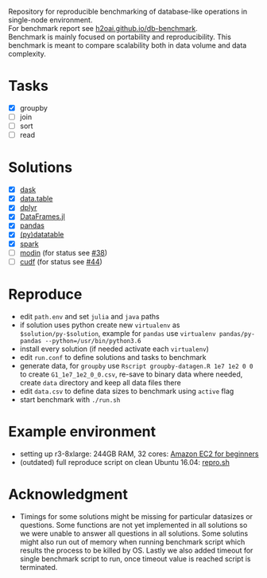 Repository for reproducible benchmarking of database-like operations in single-node environment.  
For benchmark report see [h2oai.github.io/db-benchmark](https://h2oai.github.io/db-benchmark).  
Benchmark is mainly focused on portability and reproducibility. This benchmark is meant to compare scalability both in data volume and data complexity.  

# Tasks

  - [x] groupby
  - [ ] join
  - [ ] sort
  - [ ] read

# Solutions

  - [x] [dask](https://github.com/dask/dask)
  - [x] [data.table](https://github.com/Rdatatable/data.table)
  - [x] [dplyr](https://github.com/tidyverse/dplyr)
  - [x] [DataFrames.jl](https://github.com/JuliaData/DataFrames.jl)
  - [x] [pandas](https://github.com/pandas-dev/pandas)
  - [x] [(py)datatable](https://github.com/h2oai/datatable)
  - [x] [spark](https://github.com/apache/spark)
  - [ ] [modin](https://github.com/modin-project/modin) (for status see [#38](https://github.com/h2oai/db-benchmark/issues/38))
  - [ ] [cudf](https://github.com/rapidsai/cudf) (for status see [#44](https://github.com/h2oai/db-benchmark/issues/44))

# Reproduce

- edit `path.env` and set `julia` and `java` paths
- if solution uses python create new `virtualenv` as `$solution/py-$solution`, example for `pandas` use `virtualenv pandas/py-pandas --python=/usr/bin/python3.6`
- install every solution (if needed activate each `virtualenv`)
- edit `run.conf` to define solutions and tasks to benchmark
- generate data, for `groupby` use `Rscript groupby-datagen.R 1e7 1e2 0 0` to create `G1_1e7_1e2_0_0.csv`, re-save to binary data where needed, create `data` directory and keep all data files there
- edit `data.csv` to define data sizes to benchmark using `active` flag
- start benchmark with `./run.sh`

# Example environment

- setting up r3-8xlarge: 244GB RAM, 32 cores: [Amazon EC2 for beginners](https://github.com/Rdatatable/data.table/wiki/Amazon-EC2-for-beginners)  
- (outdated) full reproduce script on clean Ubuntu 16.04: [repro.sh](https://github.com/h2oai/db-benchmark/blob/master/repro.sh)  

# Acknowledgment

- Timings for some solutions might be missing for particular datasizes or questions. Some functions are not yet implemented in all solutions so we were unable to answer all questions in all solutions. Some solutins might also run out of memory when running benchmark script which results the process to be killed by OS. Lastly we also added timeout for single benchmark script to run, once timeout value is reached script is terminated.  
